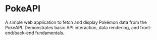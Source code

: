 # PokeAPI
A simple web application to fetch and display Pokémon data from the PokeAPI. Demonstrates basic API interaction, data rendering, and front-end/back-end fundamentals. 
